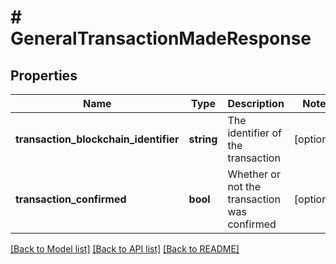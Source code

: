 # # GeneralTransactionMadeResponse

## Properties

Name | Type | Description | Notes
------------ | ------------- | ------------- | -------------
**transaction_blockchain_identifier** | **string** | The identifier of the transaction | [optional]
**transaction_confirmed** | **bool** | Whether or not the transaction was confirmed | [optional]

[[Back to Model list]](../../README.md#models) [[Back to API list]](../../README.md#endpoints) [[Back to README]](../../README.md)
